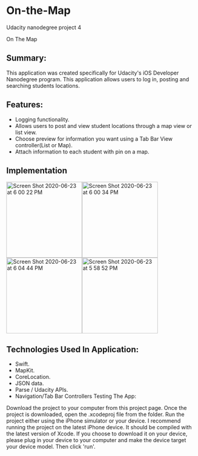 # On-the-Map
Udacity nanodegree project 4

On The Map
## Summary:

This application was created specifically for Udacity's iOS Developer Nanodegree program. This application allows users to log in, posting and searching students locations.

## Features:
- Logging functionality.
- Allows users to post and view student locations through a map view or list view.
- Choose preview for information you want using a Tab Bar View controller(List or Map).
- Attach information to each student with pin on a map.
## Implementation 
<img width="200" alt="Screen Shot 2020-06-23 at 6 00 22 PM" src="https://user-images.githubusercontent.com/64661105/85427525-2801cc00-b57c-11ea-8447-d1c7e36305c6.png"><img width="200" alt="Screen Shot 2020-06-23 at 6 00 34 PM" src="https://user-images.githubusercontent.com/64661105/85427543-2d5f1680-b57c-11ea-8ded-91f09939559e.png"><img width="200" alt="Screen Shot 2020-06-23 at 6 04 44 PM" src="https://user-images.githubusercontent.com/64661105/85427557-3223ca80-b57c-11ea-8481-ce1249840d8d.png"><img width="200" alt="Screen Shot 2020-06-23 at 5 58 52 PM" src="https://user-images.githubusercontent.com/64661105/85427572-38b24200-b57c-11ea-866b-3688145852f8.png">
## Technologies Used In Application:
- Swift.
- MapKit.
- CoreLocation.
- JSON data.
- Parse / Udacity APIs.
- Navigation/Tab Bar Controllers
Testing The App:

Download the project to your computer from this project page.
Once the project is downloaded, open the .xcodeproj file from the folder.
Run the project either using the iPhone simulator or your device. I recommend running the project on the latest iPhone device. It should be compiled with the latest version of Xcode.
If you choose to download it on your device, please plug in your device to your computer and make the device target your device model. Then click 'run'.
 
 
